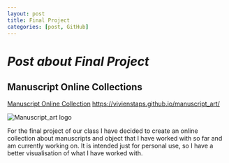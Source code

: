 ```yaml
---
layout: post
title: Final Project
categories: [post, GitHub]
---
```


# _Post about Final Project_
## Manuscript Online Collections

[Manuscript Online Collection](/"https://vivienstaps.github.io/manuscript_art/")
https://vivienstaps.github.io/manuscript_art/

![Manuscript_art logo](https://vivienstaps.github.io/manuscript_art/objects/IOL_Tib_J_594_2.jpg "Manuscript_art logo")

For the final project of our class I have decided to create an online collection about manuscripts and object that I have worked with so far and am currently working on. It is intended just for personal use, 
so I have a better visualisation of what I have worked with.  

